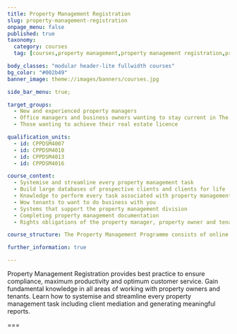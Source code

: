 ```yaml
---
title: Property Management Registration
slug: property-management-registration
onpage_menu: false
published: true
taxonomy:
  category: courses
  tag: [courses,property management,property management registration,property managers]

body_classes: "modular header-lite fullwidth courses"
bg_color: "#002b49"
banner_image: theme://images/banners/courses.jpg

side_bar_menu: true;

target_groups:
  - New and experienced property managers
  - Office managers and business owners wanting to stay current in The Harcourts Way
  - Those wanting to achieve their real estate licence

qualification_units:
  - id: CPPDSM4007
  - id: CPPDSM4010
  - id: CPPDSM4013
  - id: CPPDSM4016

course_content:
  - Systemise and streamline every property management task
  - Build large databases of prospective clients and clients for life
  - Knowledge to perform every task associated with property management
  - Wow tenants to want to do business with you
  - Systems that support the property management division
  - Completing property management documentation
  - Rights obligations of the property manager, property owner and tenant in accordance to legislation

course_structure: The Property Management Programme consists of online learning and 4 classroom workshops that may run consecutively over 2 days or separately.

further_information: true

---
```


Property Management Registration provides best practice to ensure compliance, maximum productivity and optimum customer service. Gain fundamental knowledge in all areas of working with property owners and tenants. Learn how to systemise and streamline every property management task including client mediation and generating meaningful reports.

===
